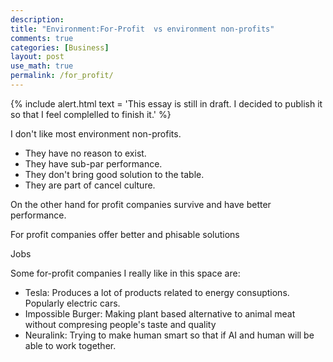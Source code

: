 ```yaml
---
description: 
title: "Environment:For-Profit  vs environment non-profits"
comments: true
categories: [Business]
layout: post
use_math: true
permalink: /for_profit/
---
```


{% include alert.html text = 'This essay is still in draft. I decided to publish it so that I feel complelled to finish it.' %}

I don't like most environment non-profits.
- They have no reason to exist.
- They have sub-par performance.
- They don't bring good solution to the table.
- They are part of cancel culture.

On the other hand for profit companies survive and have better performance.

For profit companies offer better and phisable solutions

Jobs

Some for-profit companies I really like in this space are:

- Tesla: Produces a lot of products related to energy consuptions. Popularly electric cars.
- Impossible Burger: Making plant based alternative to animal meat without compresing people's taste and quality
- Neuralink: Trying to make human smart so that if AI and human will be able to work together.
